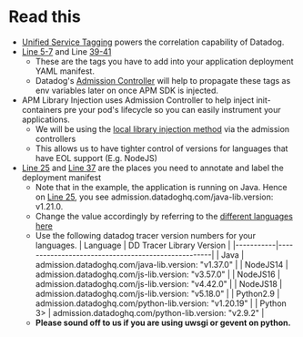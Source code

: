 # Read this
- [Unified Service Tagging](https://docs.datadoghq.com/getting_started/tagging/unified_service_tagging/?tab=kubernetes#overview) powers the correlation capability of Datadog. 
- [Line 5-7](https://github.com/jon94/eval-dd-poc/blob/main/2_APM%20Instrumentation/Java/sample-deployment.yaml#L5-L7) and Line [39-41](https://github.com/jon94/eval-dd-poc/blob/main/2_APM%20Instrumentation/Java/sample-deployment.yaml#L39-L41)
    - These are the tags you have to add into your application deployment YAML manifest.
    - Datadog's [Admission Controller](https://docs.datadoghq.com/getting_started/tagging/unified_service_tagging/?tab=kubernetes#configuration:~:text=If%20you%20deployed,Controller%20documentation.) will help to propagate these tags as env variables later on once APM SDK is injected. 
- APM Library Injection uses Admission Controller to help inject init-containers pre your pod's lifecycle so you can easily instrument your applications.
    - We will be using the [local library injection method](https://docs.datadoghq.com/tracing/trace_collection/library_injection_local/?tab=kubernetes#remove-apm-for-all-services-on-the-infrastructure) via the admission controllers
    - This allows us to have tighter control of versions for languages that have EOL support (E.g. NodeJS)
- [Line 25](https://github.com/jon94/eval-dd-poc/blob/main/2_APM%20Instrumentation/Java/sample-deployment.yaml#L25) and [Line 37](https://github.com/jon94/eval-dd-poc/blob/main/2_APM%20Instrumentation/Java/sample-deployment.yaml#L37) are the places you need to annotate and label the deployment manifest
    - Note that in the example, the application is running on Java. Hence on [Line 25](https://github.com/jon94/eval-dd-poc/blob/main/2_APM%20Instrumentation/Java/sample-deployment.yaml#L25), you see admission.datadoghq.com/java-lib.version: v1.21.0.
    - Change the value accordingly by referring to the [different languages here](https://docs.datadoghq.com/tracing/trace_collection/library_injection_local/?tab=kubernetes#step-2---annotate-your-pods-for-library-injection)
    - Use the following datadog tracer version numbers for your languages.
        | Language  | DD Tracer Library Version                          |
        |-----------|----------------------------------------------------|
        | Java      | admission.datadoghq.com/java-lib.version: "v1.37.0" |
        | NodeJS14  | admission.datadoghq.com/js-lib.version: "v3.57.0"   |
        | NodeJS16  | admission.datadoghq.com/js-lib.version: "v4.42.0"   |
        | NodeJS18  | admission.datadoghq.com/js-lib.version: "v5.18.0"   |
        | Python2.9 | admission.datadoghq.com/python-lib.version: "v1.20.19" |
        | Python 3> | admission.datadoghq.com/python-lib.version: "v2.9.2" |
    - **Please sound off to us if you are using uwsgi or gevent on python.**